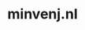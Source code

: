 ---
layout: post
title:  "minvenj.nl"
internal_url:  "/data/minvenj.nl.html"
categories: dutchgov
---